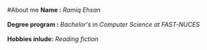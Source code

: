 #About me
**Name :** _Ramiq Ehsan_ </br> </br>
**Degree program :** _Bachelor's in Computer Science at FAST-NUCES_ </br> </br>
**Hobbies inlude:** _Reading fiction_

